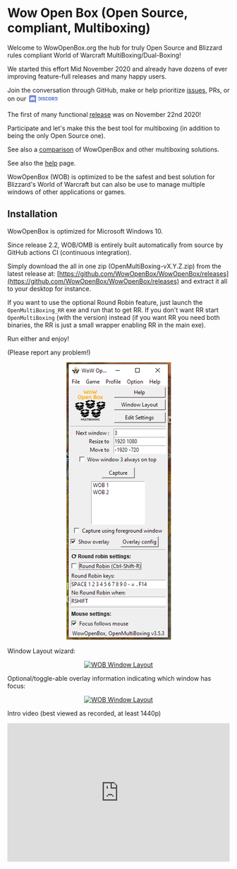 # Wow Open Box (Open Source, compliant, Multiboxing)

Welcome to WowOpenBox.org the hub for truly Open Source and Blizzard rules compliant World of Warcraft MultiBoxing/Dual-Boxing!

We started this effort Mid November 2020 and already have dozens of ever improving feature-full releases and many happy users.

Join the conversation through GitHub, make or help prioritize [issues](https://github.com/WowOpenBox/WowOpenBox/issues/), PRs, or on our <a href="https://discord.gg/SMGvEeb"><img src="discord.svg" alt="discord" align="center" height="24pt"></a>

The first of many functional [release](https://github.com/WowOpenBox/WowOpenBox/releases) was on November 22nd 2020!

Participate and let's make this the best tool for multiboxing (in addition to being the only Open Source one).

See also a [comparison](https://github.com/WowOpenBox/WowOpenBox/wiki/compare) of WowOpenBox and other multiboxing solutions.

See also the [help](help) page.

WowOpenBox (WOB) is optimized to be the safest and best solution for Blizzard's World of Warcraft but can also be use to manage multiple windows of other applications or games.

## Installation

WowOpenBox is optimized for Microsoft Windows 10.

Since release 2.2, WOB/OMB is entirely built automatically from source by GitHub actions CI (continuous integration).

Simply download the all in one zip (OpenMultiBoxing-vX.Y.Z.zip) from the latest release at: [https://github.com/WowOpenBox/WowOpenBox/releases](https://github.com/WowOpenBox/WowOpenBox/releases) and extract it all to your desktop for instance.

If you want to use the optional Round Robin feature, just launch the `OpenMultiBoxing_RR` exe and run that to get RR. If you don't want RR start `OpenMultiBoxing` (with the version) instead (if you want RR you need both binaries, the RR is just a small wrapper enabling RR in the main exe).

Run either and enjoy!

(Please report any problem!)

<p align="center">
<img src="sshot3_5.png" alt="WOB / OMB 3.5 Screenshot (with RR)">
</p>

Window Layout wizard:

<p align="center">
<a href="sshotWindowLayout.png"><img src="sshotWindowLayout.png" alt="WOB Window Layout"></a>
</p>

Optional/toggle-able overlay information indicating which window has focus:

<p align="center">
<a href="sshotOverlay.png"><img src="sshotOverlay.png" alt="WOB Window Layout"></a>
</p>

Intro video (best viewed as recorded, at least 1440p)
<style>
.video-container {
	position:relative;
	padding-bottom:56.25%;
	padding-top:30px;
	height:0;
	overflow:hidden;
}

.video-container iframe, .video-container object, .video-container embed {
	position:absolute;
	top:0;
	left:0;
	width:100%;
	height:100%;
}
</style>

<div class="video-container"><iframe width="560" height="315" src="https://www.youtube.com/embed/s4sCBdkXqUk" frameborder="0" allow="accelerometer; autoplay; clipboard-write; encrypted-media; gyroscope; picture-in-picture" allowfullscreen></iframe></div>
